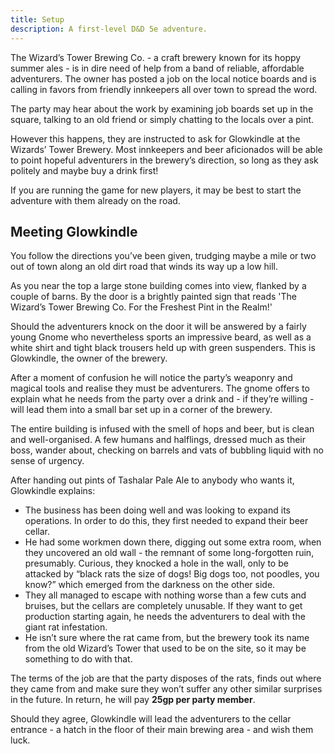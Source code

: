 ```yaml
---
title: Setup
description: A first-level D&D 5e adventure.
---
```


The Wizard’s Tower Brewing Co. - a craft brewery known for its hoppy summer ales - is in dire need of help from a band of reliable, affordable adventurers. The owner has posted a job on the local notice boards and is calling in favors from friendly innkeepers all over town to spread the word. 

The party may hear about the work by examining job boards set up in the square, talking to an old friend or simply chatting to the locals over a pint. 

However this happens, they are instructed to ask for Glowkindle at the Wizards’ Tower Brewery. Most innkeepers and beer aficionados will be able to point hopeful adventurers in the brewery’s direction, so long as they ask politely and maybe buy a drink first! 

If you are running the game for new players, it may be best to start the adventure with them already on the road.

## Meeting Glowkindle
You follow the directions you’ve been given, trudging maybe a mile or two out of town along an old dirt road that winds its way up a low hill.

As you near the top a large stone building comes into view, flanked by a couple of barns. By the door is a brightly painted sign that reads 'The Wizard’s Tower Brewing Co. For the Freshest Pint in the Realm!'


Should the adventurers knock on the door it will be answered by a fairly young Gnome who nevertheless sports an impressive beard, as well as a white shirt and tight black trousers held up with green suspenders. This is Glowkindle, the owner of the brewery.

After a moment of confusion he will notice the party’s weaponry and magical tools and realise they must be adventurers. The gnome offers to explain what he needs from the party over a drink and - if they’re willing - will lead them into a small bar set up in a corner of the brewery.

The entire building is infused with the smell of hops and beer, but is clean and well-organised. A few humans and halflings, dressed much as their boss, wander about, checking on barrels and vats of bubbling liquid with no sense of urgency. 

After handing out pints of Tashalar Pale Ale to anybody who wants it, Glowkindle explains:
- The business has been doing well and was looking to
expand its operations. In order to do this, they first needed
to expand their beer cellar.
- He had some workmen down there, digging out some
extra room, when they uncovered an old wall - the remnant
of some long-forgotten ruin, presumably. Curious, they
knocked a hole in the wall, only to be attacked by “black
rats the size of dogs! Big dogs too, not poodles, you know?”
which emerged from the darkness on the other side.
- They all managed to escape with nothing worse than a
few cuts and bruises, but the cellars are completely
unusable. If they want to get production starting again, he
needs the adventurers to deal with the giant rat infestation.
- He isn’t sure where the rat came from, but the brewery
took its name from the old Wizard’s Tower that used to be
on the site, so it may be something to do with that.

The terms of the job are that the party disposes of the rats,
finds out where they came from and make sure they won’t
suffer any other similar surprises in the future. In return, he
will pay **25gp per party member**.

Should they agree, Glowkindle will lead the adventurers to
the cellar entrance - a hatch in the floor of their main
brewing area - and wish them luck.
